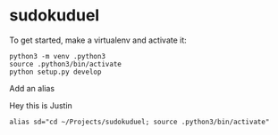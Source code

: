 # sudokuduel

To get started, make a virtualenv and activate it:

```
python3 -m venv .python3
source .python3/bin/activate
python setup.py develop
```

Add an alias

Hey this is Justin

```angular2
alias sd="cd ~/Projects/sudokuduel; source .python3/bin/activate"
```